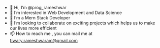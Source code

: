 - 👋 Hi, I’m @prog_rameshwar
- 👀 I’m interested in Web Development and Data Science
- 🌱 I’m a Mern Stack Developer
- 💞️ I’m looking to collaborate on exciting projects which helps us to make our lives more efficient
- 📫 How to reach me , you can mail me at tiwary.rameshwaram@gmail.com

<!---
programeshwar/programeshwar is a ✨ special ✨ repository because its `README.md` (this file) appears on your GitHub profile.
You can click the Preview link to take a look at your changes.
--->
